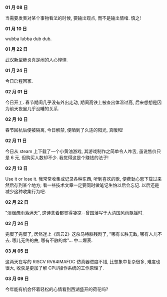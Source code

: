 **01 月 08 日**

当需要发表对某个事物看法的时候, 要输出观点, 而不是输出情绪. 慎之!

**01 月 10 日**

wubba lubba dub dub.

**01 月 22 日**

武汉新型肺炎真是闹的人心惶惶.

**01 月 24 日**

今日启程回家.

**02 月 01 日**

今日开工. 春节期间几乎没有外出走动, 期间高铁上被查出体温过高, 后来想想是因为前天夜里几乎没睡的关系.

**02 月 10 日**

春节回杭后便被隔离, 今日解禁, 便晒到了久违的阳光, 真暖和!

**02 月 11 日**

今日从 steam 上下载了一个小黄油游戏, 其游戏制作之简单令人咋舌, 虽说售价只是 6 元, 但购买人数却不少. 我觉得这是个赚钱的法子!

**02 月 13 日**

Use it or lose it. 我常常收集或记录各种东西, 听到喜欢的歌, 便费劲心思下载过来然后存到某个地方; 看一些技术文章一定要同时做笔记生怕以后会忘记. 以后还是减少这种收集行为吧.

**02 月 22 日**

"淡烟疏雨落满天", 这诗念着都觉得凄凉--曾国藩写于大清国风雨飘摇时.

**02 月 24 日**

完蛋了完蛋了, 居然迷上《风云2》这杀马特脑残剧了, "哪有长胜无敌, 哪有人儿不去. 哪儿无终的曲, 哪有不散的席"... 中二爆表.

**03 月 05 日**

这两天在写的 RISCV RV64IMAFDC 仿真器进度不错, 比想象中复杂很多, 难度也很大, 收获是更加了解 CPU/操作系统的工作原理了.

**03 月 09 日**

今年能有机会怀着轻松的心情看到西湖盛开的荷花吗?
